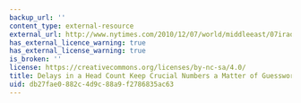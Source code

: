 ```yaml
---
backup_url: ''
content_type: external-resource
external_url: http://www.nytimes.com/2010/12/07/world/middleeast/07iraq.html
has_external_licence_warning: true
has_external_license_warning: true
is_broken: ''
license: https://creativecommons.org/licenses/by-nc-sa/4.0/
title: Delays in a Head Count Keep Crucial Numbers a Matter of Guesswork
uid: db27fae0-882c-4d9c-88a9-f2786835ac63
---
```

